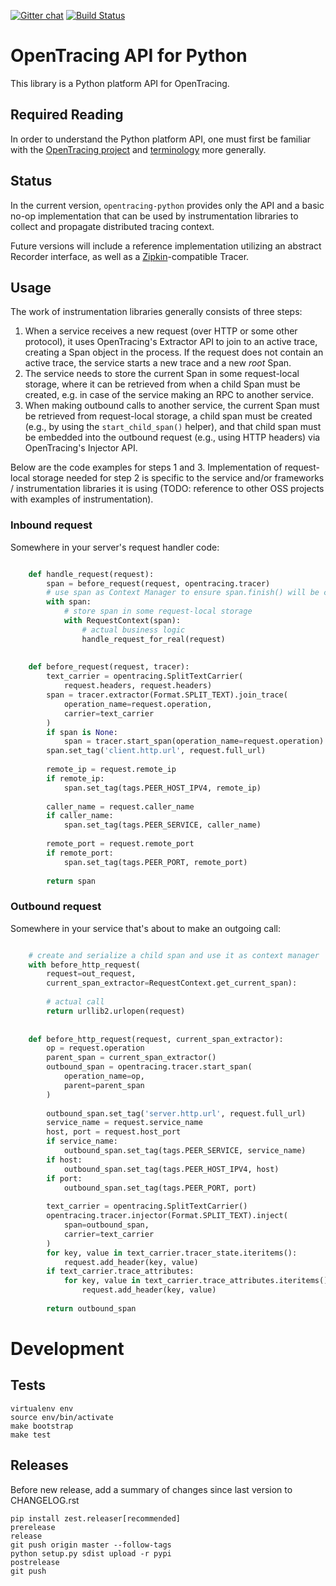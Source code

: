 [![Gitter chat](http://img.shields.io/badge/gitter-join%20chat%20%E2%86%92-brightgreen.svg)](https://gitter.im/opentracing/public) [![Build Status](https://travis-ci.org/opentracing/opentracing-python.svg?branch=master)](https://travis-ci.org/opentracing/opentracing-python)

# OpenTracing API for Python

This library is a Python platform API for OpenTracing.

## Required Reading

In order to understand the Python platform API, one must first be familiar with
the [OpenTracing project](http://opentracing.io) and
[terminology](http://opentracing.io/spec/) more generally.

## Status

In the current version, `opentracing-python` provides only the API and a 
basic no-op implementation that can be used by instrumentation libraries to 
collect and propagate distributed tracing context.

Future versions will include a reference implementation utilizing an 
abstract Recorder interface, as well as a 
[Zipkin](http://openzipkin.github.io)-compatible Tracer.

## Usage

The work of instrumentation libraries generally consists of three steps:

1. When a service receives a new request (over HTTP or some other protocol),
it uses OpenTracing's Extractor API to join to an active trace, creating a Span
object in the process. If the request does not contain an active trace, the
service starts a new trace and a new *root* Span.
2. The service needs to store the current Span in some request-local storage,
where it can be retrieved from when a child Span must be created, e.g. in case
of the service making an RPC to another service.
3. When making outbound calls to another service, the current Span must be
retrieved from request-local storage, a child span must be created (e.g., by
using the `start_child_span()` helper), and that child span must be embedded
into the outbound request (e.g., using HTTP headers) via OpenTracing's Injector
API.

Below are the code examples for steps 1 and 3. Implementation of request-local
storage needed for step 2 is specific to the service and/or frameworks /
instrumentation libraries it is using (TODO: reference to other OSS projects
with examples of instrumentation).

### Inbound request

Somewhere in your server's request handler code:

```python

    def handle_request(request):
        span = before_request(request, opentracing.tracer)
        # use span as Context Manager to ensure span.finish() will be called
        with span:
            # store span in some request-local storage
            with RequestContext(span):
                # actual business logic
                handle_request_for_real(request)
        
    
    def before_request(request, tracer):
        text_carrier = opentracing.SplitTextCarrier(
            request.headers, request.headers)
        span = tracer.extractor(Format.SPLIT_TEXT).join_trace(
            operation_name=request.operation,
            carrier=text_carrier
        )
        if span is None:
            span = tracer.start_span(operation_name=request.operation)
        span.set_tag('client.http.url', request.full_url)
    
        remote_ip = request.remote_ip
        if remote_ip:
            span.set_tag(tags.PEER_HOST_IPV4, remote_ip)
    
        caller_name = request.caller_name
        if caller_name:
            span.set_tag(tags.PEER_SERVICE, caller_name)
    
        remote_port = request.remote_port
        if remote_port:
            span.set_tag(tags.PEER_PORT, remote_port)
    
        return span
```

### Outbound request

Somewhere in your service that's about to make an outgoing call:

```python

    # create and serialize a child span and use it as context manager
    with before_http_request(
        request=out_request,
        current_span_extractor=RequestContext.get_current_span):
    
        # actual call
        return urllib2.urlopen(request)
    
    
    def before_http_request(request, current_span_extractor):
        op = request.operation
        parent_span = current_span_extractor()
        outbound_span = opentracing.tracer.start_span(
            operation_name=op,
            parent=parent_span
        )
    
        outbound_span.set_tag('server.http.url', request.full_url)
        service_name = request.service_name
        host, port = request.host_port
        if service_name:
            outbound_span.set_tag(tags.PEER_SERVICE, service_name)
        if host:
            outbound_span.set_tag(tags.PEER_HOST_IPV4, host)
        if port:
            outbound_span.set_tag(tags.PEER_PORT, port)
    
        text_carrier = opentracing.SplitTextCarrier()
        opentracing.tracer.injector(Format.SPLIT_TEXT).inject(
            span=outbound_span,
            carrier=text_carrier
        )
        for key, value in text_carrier.tracer_state.iteritems():
            request.add_header(key, value)
        if text_carrier.trace_attributes:
            for key, value in text_carrier.trace_attributes.iteritems():
                request.add_header(key, value)
    
        return outbound_span
```

# Development

## Tests

```
virtualenv env
source env/bin/activate
make bootstrap
make test
```

## Releases

Before new release, add a summary of changes since last version to CHANGELOG.rst

```
pip install zest.releaser[recommended]
prerelease
release
git push origin master --follow-tags
python setup.py sdist upload -r pypi
postrelease
git push
```

